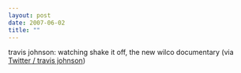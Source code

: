 ```yaml
---
layout: post
date: 2007-06-02
title: ""
---
```

travis johnson: watching shake it off, the new wilco documentary (via <a href="http://twitter.com/travisj/statuses/88575542">Twitter / travis johnson</a>)